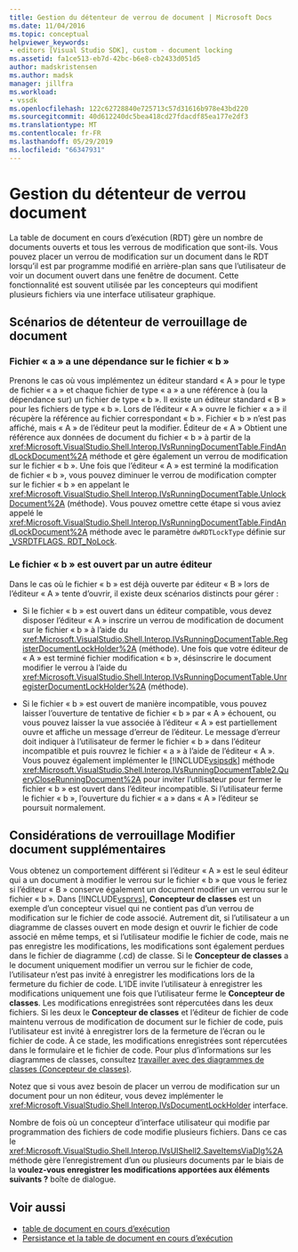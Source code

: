```yaml
---
title: Gestion du détenteur de verrou de document | Microsoft Docs
ms.date: 11/04/2016
ms.topic: conceptual
helpviewer_keywords:
- editors [Visual Studio SDK], custom - document locking
ms.assetid: fa1ce513-eb7d-42bc-b6e8-cb2433d051d5
author: madskristensen
ms.author: madsk
manager: jillfra
ms.workload:
- vssdk
ms.openlocfilehash: 122c62728840e725713c57d31616b978e43bd220
ms.sourcegitcommit: 40d612240dc5bea418cd27fdacdf85ea177e2df3
ms.translationtype: MT
ms.contentlocale: fr-FR
ms.lasthandoff: 05/29/2019
ms.locfileid: "66347931"
---
```

# <a name="document-lock-holder-management"></a>Gestion du détenteur de verrou document

La table de document en cours d’exécution (RDT) gère un nombre de documents ouverts et tous les verrous de modification que sont-ils. Vous pouvez placer un verrou de modification sur un document dans le RDT lorsqu’il est par programme modifié en arrière-plan sans que l’utilisateur de voir un document ouvert dans une fenêtre de document. Cette fonctionnalité est souvent utilisée par les concepteurs qui modifient plusieurs fichiers via une interface utilisateur graphique.

## <a name="document-lock-holder-scenarios"></a>Scénarios de détenteur de verrouillage de document

### <a name="file-a-has-a-dependence-on-file-b"></a>Fichier « a » a une dépendance sur le fichier « b »

Prenons le cas où vous implémentez un éditeur standard « A » pour le type de fichier « a » et chaque fichier de type « a » a une référence à (ou la dépendance sur) un fichier de type « b ». Il existe un éditeur standard « B » pour les fichiers de type « b ». Lors de l’éditeur « A » ouvre le fichier « a » il récupère la référence au fichier correspondant « b ». Fichier « b » n’est pas affiché, mais « A » de l’éditeur peut la modifier. Éditeur de « A » Obtient une référence aux données de document du fichier « b » à partir de la <xref:Microsoft.VisualStudio.Shell.Interop.IVsRunningDocumentTable.FindAndLockDocument%2A> méthode et gère également un verrou de modification sur le fichier « b ». Une fois que l’éditeur « A » est terminé la modification de fichier « b », vous pouvez diminuer le verrou de modification compter sur le fichier « b » en appelant le <xref:Microsoft.VisualStudio.Shell.Interop.IVsRunningDocumentTable.UnlockDocument%2A> (méthode). Vous pouvez omettre cette étape si vous aviez appelé le <xref:Microsoft.VisualStudio.Shell.Interop.IVsRunningDocumentTable.FindAndLockDocument%2A> méthode avec le paramètre `dwRDTLockType` définie sur [_VSRDTFLAGS. RDT_NoLock](<xref:Microsoft.VisualStudio.Shell.Interop._VSRDTFLAGS.RDT_NoLock>).

### <a name="file-b-is-opened-by-a-different-editor"></a>Le fichier « b » est ouvert par un autre éditeur

Dans le cas où le fichier « b » est déjà ouverte par éditeur « B » lors de l’éditeur « A » tente d’ouvrir, il existe deux scénarios distincts pour gérer :

- Si le fichier « b » est ouvert dans un éditeur compatible, vous devez disposer l’éditeur « A » inscrire un verrou de modification de document sur le fichier « b » à l’aide du <xref:Microsoft.VisualStudio.Shell.Interop.IVsRunningDocumentTable.RegisterDocumentLockHolder%2A> (méthode). Une fois que votre éditeur de « A » est terminé fichier modification « b », désinscrire le document modifier le verrou à l’aide du <xref:Microsoft.VisualStudio.Shell.Interop.IVsRunningDocumentTable.UnregisterDocumentLockHolder%2A> (méthode).

- Si le fichier « b » est ouvert de manière incompatible, vous pouvez laisser l’ouverture de tentative de fichier « b » par « A » échouent, ou vous pouvez laisser la vue associée à l’éditeur « A » est partiellement ouvre et affiche un message d’erreur de l’éditeur. Le message d’erreur doit indiquer à l’utilisateur de fermer le fichier « b » dans l’éditeur incompatible et puis rouvrez le fichier « a » à l’aide de l’éditeur « A ». Vous pouvez également implémenter le [!INCLUDE[vsipsdk](../extensibility/includes/vsipsdk_md.md)] méthode <xref:Microsoft.VisualStudio.Shell.Interop.IVsRunningDocumentTable2.QueryCloseRunningDocument%2A> pour inviter l’utilisateur pour fermer le fichier « b » est ouvert dans l’éditeur incompatible. Si l’utilisateur ferme le fichier « b », l’ouverture du fichier « a » dans « A » l’éditeur se poursuit normalement.

## <a name="additional-document-edit-lock-considerations"></a>Considérations de verrouillage Modifier document supplémentaires

Vous obtenez un comportement différent si l’éditeur « A » est le seul éditeur qui a un document à modifier le verrou sur le fichier « b » que vous le feriez si l’éditeur « B » conserve également un document modifier un verrou sur le fichier « b ». Dans [!INCLUDE[vsprvs](../code-quality/includes/vsprvs_md.md)], **Concepteur de classes** est un exemple d’un concepteur visuel qui ne contient pas d’un verrou de modification sur le fichier de code associé. Autrement dit, si l’utilisateur a un diagramme de classes ouvert en mode design et ouvrir le fichier de code associé en même temps, et si l’utilisateur modifie le fichier de code, mais ne pas enregistre les modifications, les modifications sont également perdues dans le fichier de diagramme (.cd) de classe. Si le **Concepteur de classes** a le document uniquement modifier un verrou sur le fichier de code, l’utilisateur n’est pas invité à enregistrer les modifications lors de la fermeture du fichier de code. L’IDE invite l’utilisateur à enregistrer les modifications uniquement une fois que l’utilisateur ferme le **Concepteur de classes**. Les modifications enregistrées sont répercutées dans les deux fichiers. Si les deux le **Concepteur de classes** et l’éditeur de fichier de code maintenu verrous de modification de document sur le fichier de code, puis l’utilisateur est invité à enregistrer lors de la fermeture de l’écran ou le fichier de code. À ce stade, les modifications enregistrées sont répercutées dans le formulaire et le fichier de code. Pour plus d’informations sur les diagrammes de classes, consultez [travailler avec des diagrammes de classes (Concepteur de classes)](../ide/class-designer/designing-and-viewing-classes-and-types.md).

Notez que si vous avez besoin de placer un verrou de modification sur un document pour un non éditeur, vous devez implémenter le <xref:Microsoft.VisualStudio.Shell.Interop.IVsDocumentLockHolder> interface.

Nombre de fois où un concepteur d’interface utilisateur qui modifie par programmation des fichiers de code modifie plusieurs fichiers. Dans ce cas le <xref:Microsoft.VisualStudio.Shell.Interop.IVsUIShell2.SaveItemsViaDlg%2A> méthode gère l’enregistrement d’un ou plusieurs documents par le biais de la **voulez-vous enregistrer les modifications apportées aux éléments suivants ?** boîte de dialogue.

## <a name="see-also"></a>Voir aussi

- [table de document en cours d’exécution](../extensibility/internals/running-document-table.md)
- [Persistance et la table de document en cours d’exécution](../extensibility/internals/persistence-and-the-running-document-table.md)